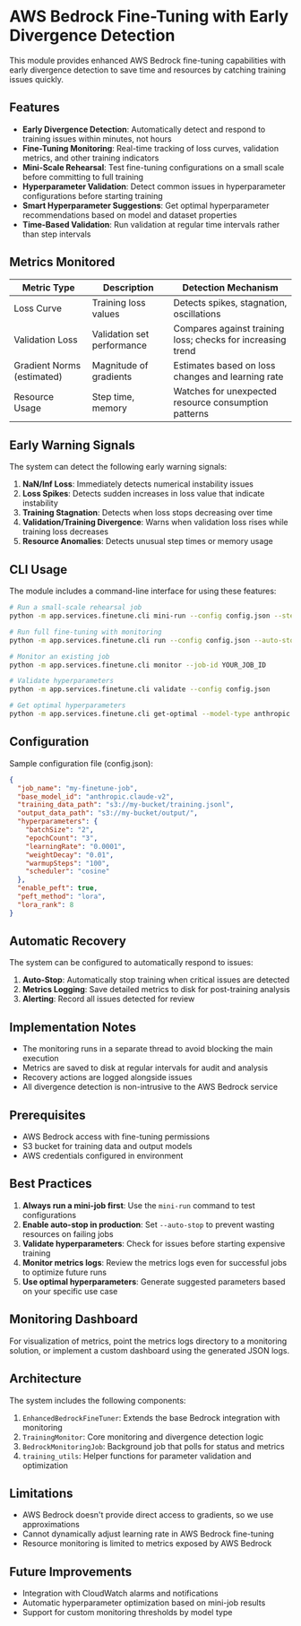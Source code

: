 # AWS Bedrock Fine-Tuning with Early Divergence Detection

This module provides enhanced AWS Bedrock fine-tuning capabilities with early divergence detection to save time and resources by catching training issues quickly.

## Features

- **Early Divergence Detection**: Automatically detect and respond to training issues within minutes, not hours
- **Fine-Tuning Monitoring**: Real-time tracking of loss curves, validation metrics, and other training indicators
- **Mini-Scale Rehearsal**: Test fine-tuning configurations on a small scale before committing to full training
- **Hyperparameter Validation**: Detect common issues in hyperparameter configurations before starting training
- **Smart Hyperparameter Suggestions**: Get optimal hyperparameter recommendations based on model and dataset properties
- **Time-Based Validation**: Run validation at regular time intervals rather than step intervals

## Metrics Monitored

| Metric Type | Description | Detection Mechanism |
|-------------|-------------|---------------------|
| Loss Curve | Training loss values | Detects spikes, stagnation, oscillations |
| Validation Loss | Validation set performance | Compares against training loss; checks for increasing trend |
| Gradient Norms (estimated) | Magnitude of gradients | Estimates based on loss changes and learning rate |
| Resource Usage | Step time, memory | Watches for unexpected resource consumption patterns |

## Early Warning Signals

The system can detect the following early warning signals:

1. **NaN/Inf Loss**: Immediately detects numerical instability issues
2. **Loss Spikes**: Detects sudden increases in loss value that indicate instability
3. **Training Stagnation**: Detects when loss stops decreasing over time
4. **Validation/Training Divergence**: Warns when validation loss rises while training loss decreases
5. **Resource Anomalies**: Detects unusual step times or memory usage

## CLI Usage

The module includes a command-line interface for using these features:

```bash
# Run a small-scale rehearsal job
python -m app.services.finetune.cli mini-run --config config.json --steps 100

# Run full fine-tuning with monitoring
python -m app.services.finetune.cli run --config config.json --auto-stop

# Monitor an existing job
python -m app.services.finetune.cli monitor --job-id YOUR_JOB_ID

# Validate hyperparameters
python -m app.services.finetune.cli validate --config config.json

# Get optimal hyperparameters
python -m app.services.finetune.cli get-optimal --model-type anthropic.claude-v2 --dataset-size 1000
```

## Configuration

Sample configuration file (config.json):

```json
{
  "job_name": "my-finetune-job",
  "base_model_id": "anthropic.claude-v2",
  "training_data_path": "s3://my-bucket/training.jsonl",
  "output_data_path": "s3://my-bucket/output/",
  "hyperparameters": {
    "batchSize": "2",
    "epochCount": "3",
    "learningRate": "0.0001",
    "weightDecay": "0.01",
    "warmupSteps": "100",
    "scheduler": "cosine"
  },
  "enable_peft": true,
  "peft_method": "lora",
  "lora_rank": 8
}
```

## Automatic Recovery

The system can be configured to automatically respond to issues:

1. **Auto-Stop**: Automatically stop training when critical issues are detected
2. **Metrics Logging**: Save detailed metrics to disk for post-training analysis
3. **Alerting**: Record all issues detected for review

## Implementation Notes

- The monitoring runs in a separate thread to avoid blocking the main execution
- Metrics are saved to disk at regular intervals for audit and analysis
- Recovery actions are logged alongside issues
- All divergence detection is non-intrusive to the AWS Bedrock service

## Prerequisites

- AWS Bedrock access with fine-tuning permissions
- S3 bucket for training data and output models
- AWS credentials configured in environment

## Best Practices

1. **Always run a mini-job first**: Use the `mini-run` command to test configurations
2. **Enable auto-stop in production**: Set `--auto-stop` to prevent wasting resources on failing jobs
3. **Validate hyperparameters**: Check for issues before starting expensive training
4. **Monitor metrics logs**: Review the metrics logs even for successful jobs to optimize future runs
5. **Use optimal hyperparameters**: Generate suggested parameters based on your specific use case

## Monitoring Dashboard

For visualization of metrics, point the metrics logs directory to a monitoring solution, or implement a custom dashboard using the generated JSON logs.

## Architecture

The system includes the following components:

1. `EnhancedBedrockFineTuner`: Extends the base Bedrock integration with monitoring
2. `TrainingMonitor`: Core monitoring and divergence detection logic
3. `BedrockMonitoringJob`: Background job that polls for status and metrics
4. `training_utils`: Helper functions for parameter validation and optimization

## Limitations

- AWS Bedrock doesn't provide direct access to gradients, so we use approximations
- Cannot dynamically adjust learning rate in AWS Bedrock fine-tuning
- Resource monitoring is limited to metrics exposed by AWS Bedrock

## Future Improvements

- Integration with CloudWatch alarms and notifications
- Automatic hyperparameter optimization based on mini-job results
- Support for custom monitoring thresholds by model type 